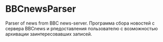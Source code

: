 BBCnewsParser
=============

Parser of news from BBC news-server.
Программа сбора новостей с сервера BBCnews и рпедоставления пользователю с возможностью архивации заинтересовавших записей.
